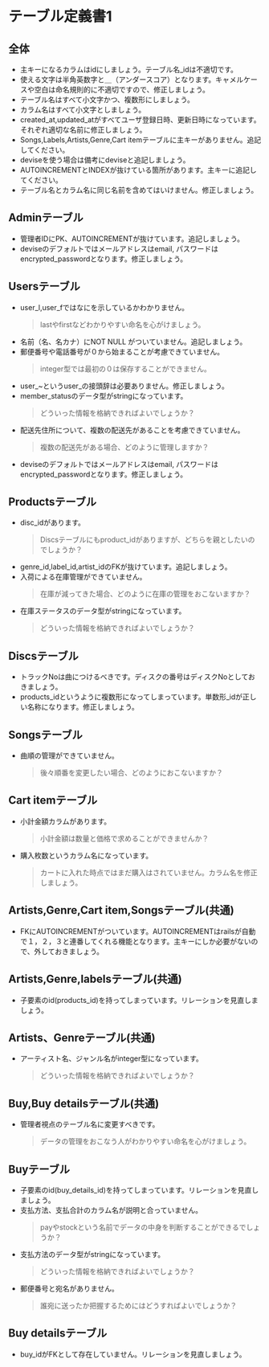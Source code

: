 # テーブル定義書1
## 全体
- 主キーになるカラムはidにしましょう。テーブル名_idは不適切です。
- 使える文字は半角英数字と＿（アンダースコア）となります。キャメルケースや空白は命名規則的に不適切ですので、修正しましょう。
- テーブル名はすべて小文字かつ、複数形にしましょう。
- カラム名はすべて小文字としましょう。
- created_at,updated_atがすべてユーザ登録日時、更新日時になっています。それぞれ適切な名前に修正しましょう。
- Songs,Labels,Artists,Genre,Cart itemテーブルに主キーがありません。追記してください。
- deviseを使う場合は備考にdeviseと追記しましょう。
- AUTOINCREMENTとINDEXが抜けている箇所があります。主キーに追記してください。
- テーブル名とカラム名に同じ名前を含めてはいけません。修正しましょう。

## Adminテーブル
- 管理者IDにPK、AUTOINCREMENTが抜けています。追記しましょう。
- deviseのデフォルトではメールアドレスはemail, パスワードはencrypted_passwordとなります。修正しましょう。

## Usersテーブル
- user_l,user_fではなにを示しているかわかりません。
  > lastやfirstなどわかりやすい命名を心がけましょう。
- 名前（名、名カナ）にNOT NULL がついていません。追記しましょう。
- 郵便番号や電話番号が０から始まることが考慮できていません。
  > integer型では最初の０は保存することができません。
- user_~というuser_の接頭辞は必要ありません。修正しましょう。
- member_statusのデータ型がstringになっています。
  > どういった情報を格納できればよいでしょうか？
- 配送先住所について、複数の配送先があることを考慮できていません。
  > 複数の配送先がある場合、どのように管理しますか？
- deviseのデフォルトではメールアドレスはemail, パスワードはencrypted_passwordとなります。修正しましょう。

## Productsテーブル
- disc_idがあります。
  > Discsテーブルにもproduct_idがありますが、どちらを親としたいのでしょうか？
- genre_id,label_id,artist_idのFKが抜けています。追記しましょう。
- 入荷による在庫管理ができていません。
  > 在庫が減ってきた場合、どのように在庫の管理をおこないますか？
- 在庫ステータスのデータ型がstringになっています。
  > どういった情報を格納できればよいでしょうか？

## Discsテーブル
- トラックNoは曲につけるべきです。ディスクの番号はディスクNoとしておきましょう。
- products_idというように複数形になってしまっています。単数形_idが正しい名称になります。修正しましょう。

## Songsテーブル
- 曲順の管理ができていません。
  > 後々順番を変更したい場合、どのようにおこないますか？

## Cart itemテーブル
- 小計金額カラムがあります。
  > 小計金額は数量と価格で求めることができませんか？
- 購入枚数というカラム名になっています。
  > カートに入れた時点ではまだ購入はされていません。カラム名を修正しましょう。

## Artists,Genre,Cart item,Songsテーブル(共通)
- FKにAUTOINCREMENTがついています。AUTOINCREMENTはrailsが自動で１，２，３と連番してくれる機能となります。主キーにしか必要がないので、外しておきましょう。

## Artists,Genre,labelsテーブル(共通)
- 子要素のid(products_id)を持ってしまっています。リレーションを見直しましょう。

## Artists、Genreテーブル(共通)
- アーティスト名、ジャンル名がinteger型になっています。
  > どういった情報を格納できればよいでしょうか？
  
## Buy,Buy detailsテーブル(共通)
- 管理者視点のテーブル名に変更すべきです。
  > データの管理をおこなう人がわかりやすい命名を心がけましょう。

## Buyテーブル
- 子要素のid(buy_details_id)を持ってしまっています。リレーションを見直しましょう。
- 支払方法、支払合計のカラム名が説明と合っていません。
  > payやstockという名前でデータの中身を判断することができるでしょうか？
- 支払方法のデータ型がstringになっています。
  > どういった情報を格納できればよいでしょうか？
- 郵便番号と宛名がありません。
  > 誰宛に送ったか把握するためにはどうすればよいでしょうか？

## Buy detailsテーブル
- buy_idがFKとして存在していません。リレーションを見直しましょう。
